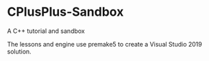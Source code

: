 # CPlusPlus-Sandbox
A C++ tutorial and sandbox

The lessons and engine use premake5 to create a Visual Studio 2019 solution.
